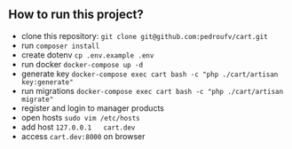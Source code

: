 ## How to run this project?
- clone this repository: `git clone git@github.com:pedroufv/cart.git`
- run `composer install`
- create dotenv `cp .env.example .env`
- run docker `docker-compose up -d`
- generate key `docker-compose exec cart bash -c "php ./cart/artisan key:generate"` 
- run migrations `docker-compose exec cart bash -c "php ./cart/artisan migrate"` 
- register and login to manager products
- open hosts `sudo vim /etc/hosts`
- add host `127.0.0.1   cart.dev`
- access `cart.dev:8000` on browser
